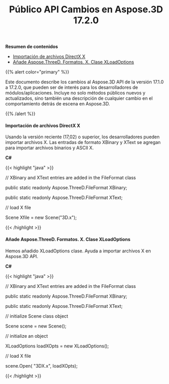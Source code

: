 ﻿---
title: Público API Cambios en Aspose.3D 17.2.0
type: docs
weight: 10
url: /es/net/public-api-changes-in-aspose-3d-17-2-0/
---
**Resumen de contenidos**

- [Importación de archivos DirectX X](#PublicAPIChangesinAspose.3D17.2.0-ImportingDirectXXFiles)
- [Añade Aspose.ThreeD. Formatos. X. Clase XLoadOptions](#PublicAPIChangesinAspose.3D17.2.0-AddsAspose.ThreeD.Formats.X.XLoadOptionsClass)

{{% alert color="primary" %}} 

Este documento describe los cambios al Aspose.3D API de la versión 17.1.0 a 17.2.0, que pueden ser de interés para los desarrolladores de módulos/aplicaciones. Incluye no solo métodos públicos nuevos y actualizados, sino también una descripción de cualquier cambio en el comportamiento detrás de escena en Aspose.3D.

{{% /alert %}} 
#### **Importación de archivos DirectX X**
Usando la versión reciente (17,02) o superior, los desarrolladores pueden importar archivos X. Las entradas de formato XBinary y XText se agregan para importar archivos binarios y ASCII X.

**C#**

{{< highlight "java" >}}

 // XBinary and XText entries are added in the FileFormat class

public static readonly Aspose.ThreeD.FileFormat XBinary;

public static readonly Aspose.ThreeD.FileFormat XText;

// load X file

Scene Xfile = new Scene("3D.x");

{{< /highlight >}}
#### **Añade Aspose.ThreeD. Formatos. X. Clase XLoadOptions**
Hemos añadido XLoadOptions clase. Ayuda a importar archivos X en Aspose.3D API.

**C#**

{{< highlight "java" >}}

 // XBinary and XText entries are added in the FileFormat class

public static readonly Aspose.ThreeD.FileFormat XBinary;

public static readonly Aspose.ThreeD.FileFormat XText;

// initialize Scene class object

Scene scene = new Scene();

// initialize an object

XLoadOptions loadXOpts = new XLoadOptions();

// load X file

scene.Open( "3DX.x", loadXOpts);

{{< /highlight >}}
